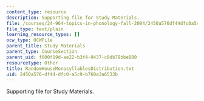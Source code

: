 ```yaml
---
content_type: resource
description: Supporting file for Study Materials.
file: /courses/24-964-topics-in-phonology-fall-2004/2450a576df44dfc0a5c9b760a3a6533b_RandomHouseMonosyllablesDistribution.txt
file_type: text/plain
learning_resource_types: []
ocw_type: OCWFile
parent_title: Study Materials
parent_type: CourseSection
parent_uid: f600f19d-ae22-b3f4-9437-c8db79bbe880
resourcetype: Other
title: RandomHouseMonosyllablesDistribution.txt
uid: 2450a576-df44-dfc0-a5c9-b760a3a6533b
---
```

Supporting file for Study Materials.

